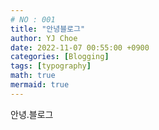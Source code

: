 ```yaml
---
# NO : 001
title: "안녕블로그"
author: YJ Choe
date: 2022-11-07 00:55:00 +0900
categories: [Blogging]
tags: [typography]
math: true
mermaid: true
---
```


안녕.블로그

